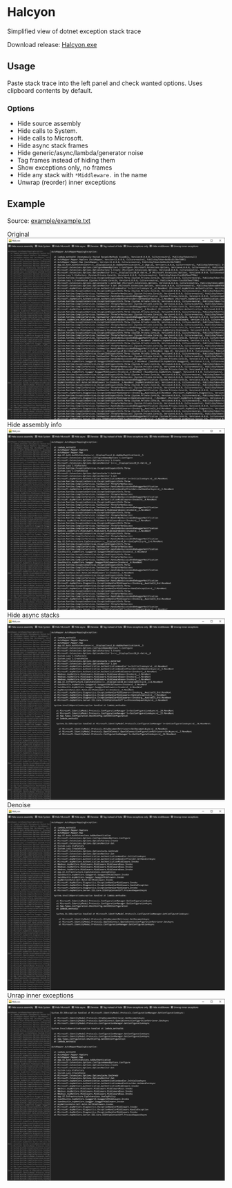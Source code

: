 # Halcyon

Simplified view of dotnet exception stack trace

Download release: [Halcyon.exe](https://github.com/iivmok/halcyon/releases/download/v1/Halcyon.exe)

## Usage

Paste stack trace into the left panel and check wanted options.
Uses clipboard contents by default.

### Options
- Hide source assembly
- Hide calls to System.
- Hide calls to Microsoft.
- Hide async stack frames
- Hide generic/async/lambda/generator noise
- Tag frames instead of hiding them
- Show exceptions only, no frames
- Hide any stack with `*Middleware.` in the name
- Unwrap (reorder) inner exceptions

## Example

Source: [example/example.txt](example/example.txt)

Original
![](example/1-halcyon-original.png)
Hide assembly info
![](example/2-halcyon-hide-asm.png)
Hide async stacks
![](example/3-halcyon-hide-async.png)
Denoise
![](example/4-halcyon-denoise.png)
Unrap inner exceptions
![](example/5-halcyon-unwrap.png)
